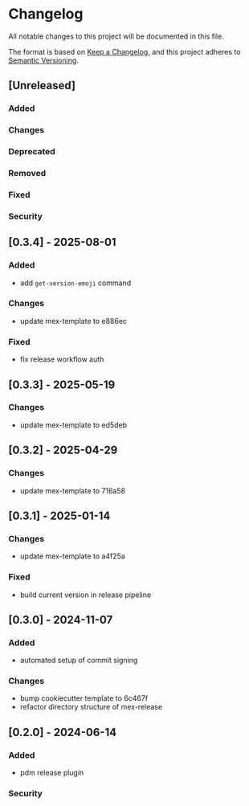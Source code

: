 # Changelog

All notable changes to this project will be documented in this file.

The format is based on [Keep a Changelog](https://keepachangelog.com/en/1.0.0/),
and this project adheres to [Semantic Versioning](https://semver.org/spec/v2.0.0.html).

## [Unreleased]

### Added

### Changes

### Deprecated

### Removed

### Fixed

### Security

## [0.3.4] - 2025-08-01

### Added

- add `get-version-emoji` command

### Changes

- update mex-template to e886ec

### Fixed

- fix release workflow auth

## [0.3.3] - 2025-05-19

### Changes

- update mex-template to ed5deb

## [0.3.2] - 2025-04-29

### Changes

- update mex-template to 716a58

## [0.3.1] - 2025-01-14

### Changes

- update mex-template to a4f25a

### Fixed

- build current version in release pipeline

## [0.3.0] - 2024-11-07

### Added

- automated setup of commit signing

### Changes

- bump cookiecutter template to 6c467f
- refactor directory structure of mex-release

## [0.2.0] - 2024-06-14

### Added

- pdm release plugin

### Security
